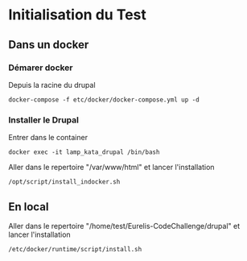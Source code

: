 # Initialisation du Test

## Dans un docker
### Démarer docker

Depuis la racine du drupal

``docker-compose -f etc/docker/docker-compose.yml up -d``

### Installer le Drupal

Entrer dans le container

``docker exec -it lamp_kata_drupal /bin/bash``

Aller dans le repertoire "/var/www/html" et lancer l'installation

``/opt/script/install_indocker.sh``

## En local

Aller dans le repertoire "/home/test/Eurelis-CodeChallenge/drupal" et lancer l'installation

``/etc/docker/runtime/script/install.sh``
